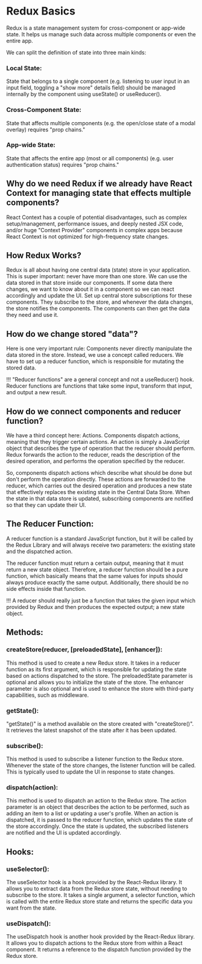 # Redux Basics

Redux is a state management system for cross-component or app-wide state. It helps us manage such data across multiple components or even the entire app.

We can split the definition of state into three main kinds:

### Local State: 
State that belongs to a single component (e.g. listening to user input in an input field, toggling a "show more" details field) should be managed internally by the component using useState() or useReducer().

### Cross-Component State: 
State that affects multiple components (e.g. the open/close state of a modal overlay) requires "prop chains."

### App-wide State: 
State that affects the entire app (most or all components) (e.g. user authentication status) requires "prop chains."

## Why do we need Redux if we already have React Context for managing state that effects multiple components?

React Context has a couple of potential disadvantages, such as complex setup/management, performance issues, and deeply nested JSX code, and/or huge "Context Provider" components in complex apps because React Context is not optimized for high-frequency state changes.

## How Redux Works?

Redux is all about having one central data (state) store in your application. This is super important: never have more than one store. We can use the data stored in that store inside our components. If some data there changes, we want to know about it in a component so we can react accordingly and update the UI. Set up central store subscriptions for these components. They subscribe to the store, and whenever the data changes, the store notifies the components. The components can then get the data they need and use it.

## How do we change stored "data"?

Here is one very important rule: Components never directly manipulate the data stored in the store. Instead, we use a concept called reducers. We have to set up a reducer function, which is responsible for mutating the stored data.

!!! "Reducer functions" are a general concept and not a useReducer() hook. Reducer functions are functions that take some input, transform that input, and output a new result.

## How do we connect components and reducer function?

We have a third concept here: Actions. Components dispatch actions, meaning that they trigger certain actions. An action is simply a JavaScript object that describes the type of operation that the reducer should perform. Redux forwards the action to the reducer, reads the description of the desired operation, and performs the operation specified by the reducer.

So, components dispatch actions which describe what should be done but don't perform the operation directly. These actions are forwarded to the reducer, which carries out the desired operation and produces a new state that effectively replaces the existing state in the Central Data Store. When the state in that data store is updated, subscribing components are notified so that they can update their UI.

## The Reducer Function:

A reducer function is a standard JavaScript function, but it will be called by the Redux Library and will always receive two parameters: the existing state and the dispatched action.

The reducer function must return a certain output, meaning that it must return a new state object. Therefore, a reducer function should be a pure function, which basically means that the same values for inputs should always produce exactly the same output. Additionally, there should be no side effects inside that function.

!!! A reducer should really just be a function that takes the given input which provided by Redux and then produces the expected output; a new state object.

## Methods:

### createStore(reducer, [preloadedState], [enhancer]): 
This method is used to create a new Redux store. It takes in a reducer function as its first argument, which is responsible for updating the state based on actions dispatched to the store. The preloadedState parameter is optional and allows you to initialize the state of the store. The enhancer parameter is also optional and is used to enhance the store with third-party capabilities, such as middleware.

### getState():
"getState()" is a method available on the store created with "createStore()". It retrieves the latest snapshot of the state after it has been updated.

### subscribe():
This method is used to subscribe a listener function to the Redux store. Whenever the state of the store changes, the listener function will be called. This is typically used to update the UI in response to state changes.

### dispatch(action): 
This method is used to dispatch an action to the Redux store. The action parameter is an object that describes the action to be performed, such as adding an item to a list or updating a user's profile. When an action is dispatched, it is passed to the reducer function, which updates the state of the store accordingly. Once the state is updated, the subscribed listeners are notified and the UI is updated accordingly.

## Hooks:

### useSelector(): 
The useSelector hook is a hook provided by the React-Redux library. It allows you to extract data from the Redux store state, without needing to subscribe to the store. It takes a single argument, a selector function, which is called with the entire Redux store state and returns the specific data you want from the state.

### useDispatch(): 
The useDispatch hook is another hook provided by the React-Redux library. It allows you to dispatch actions to the Redux store from within a React component. It returns a reference to the dispatch function provided by the Redux store.
